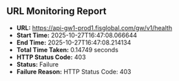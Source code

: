 ## URL Monitoring Report

- **URL:** https://api-gw1-prod1.fisglobal.com/gw/v1/health
- **Start Time:** 2025-10-27T16:47:08.066644
- **End Time:** 2025-10-27T16:47:08.214134
- **Total Time Taken:** 0.14749 seconds
- **HTTP Status Code:** 403
- **Status:** Failure
- **Failure Reason:** HTTP Status Code: 403
